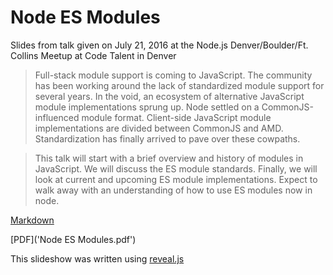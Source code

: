 # Node ES Modules

Slides from talk given on July 21, 2016 at the Node.js Denver/Boulder/Ft. Collins Meetup at Code Talent in Denver

>Full-stack module support is coming to JavaScript. The community has been working around the lack of standardized module support for several years. In the void, an ecosystem of alternative JavaScript module implementations sprung up. Node settled on a CommonJS-influenced module format. Client-side JavaScript module implementations are divided between CommonJS and AMD. Standardization has finally arrived to pave over these cowpaths.

>This talk will start with a brief overview and history of modules in JavaScript. We will discuss the ES module standards. Finally, we will look at current and upcoming ES module implementations. Expect to walk away with an understanding of how to use ES modules now in node.

[Markdown]('node-es-modules.md')

[PDF]('Node ES Modules.pdf')

This slideshow was written using [reveal.js](https://github.com/hakimel/reveal.js)

